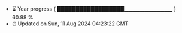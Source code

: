 - ⏳ Year progress { ██████████████████▁▁▁▁▁▁▁▁▁▁▁▁ } 60.98 %
- ⏰ Updated on Sun, 11 Aug 2024 04:23:22 GMT

